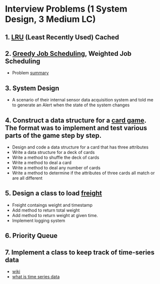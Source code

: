 # Interview Problems (1 System Design, 3 Medium LC)

## 1. [LRU](https://leetcode.com/problems/lru-cache/) (Least Recently Used) Cached

## 2. [Greedy Job Scheduling](../../algorithms/arrays_and_strings/jobSchedule.js), Weighted Job Scheduling 
* Problem [summary](https://www.geeksforgeeks.org/job-sequencing-problem/)

## 3. System Design
* A scenario of their internal sensor data acquisition system and told me to generate an Alert when the state of the system changes  

## 4. Construct a data structure for a [card game](https://wsvincent.com/javascript-object-oriented-deck-cards/).  The format was to implement and test various parts of the game step by step. 
* Design and code a data structure for a card that has three attributes
* Write a data structure for a deck of cards
* Write a method to shuffle the deck of cards
* Write a method to deal a card
* Write a method to deal any number of cards
* Write a method to determine if the attributes of three cards all match or are all different

## 5. Design a class to load [freight](../../algorithms/classes/freights.js)
* Freight contaings weight and timestamp
* Add method to return total weight
* Add method to return weight at given time.  
* Implement logging system

## 6. Priority Queue

## 7. Implement a class to keep track of time-series data
* [wiki](https://en.wikipedia.org/wiki/Time_series)
* [what is time series data](https://blog.timescale.com/what-the-heck-is-time-series-data-and-why-do-i-need-a-time-series-database-dcf3b1b18563/)





